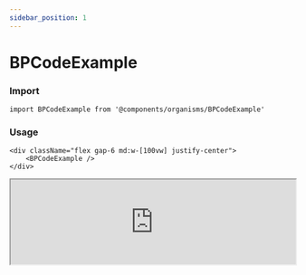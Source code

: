 ```yaml
---
sidebar_position: 1
---
```


#  BPCodeExample

### Import

```tsx
import BPCodeExample from '@components/organisms/BPCodeExample'
```

### Usage 

```tsx
<div className="flex gap-6 md:w-[100vw] justify-center">
    <BPCodeExample />
</div>
```

<iframe width="100%" heigh="200px" src="https://ui-kit.blue-panda.dev/iframe.html?args=&id=organisms-bpcodeexample--basic&viewMode=story" />




Check more colors, statuses and styles at: 
<img src={'/img/sb.png'} style={{width: '15px'}} />

https://ui-kit.blue-panda.dev/?path=/story/organisms-bpcodeexample--basic